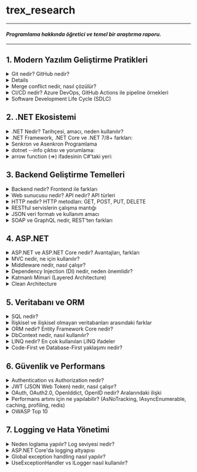 # trex_research
***
#### *Programlama hakkında öğretici ve temel bir araştırma raporu.*
***

## 1. Modern Yazılım Geliştirme Pratikleri

<details>
<summary>Git nedir? GitHub nedir?</summary>
    
* Kısaca açıklamak gerekirse, Git bir versiyon kontrol sistemidir. Ancak Git'i bu şekilde açıklamak tabiri caizse hakkını yemek olur. Git, diğer versiyon kontrol sistemlerine kıyasla (CVS, Subversion, Perforce vb.) dosyaları çok farklı bir şekilde ele alır. Bu vizyoner tavrı sayesinde Git, günümüzde yazılımcıların vazgeçilmezi olmuştur.
* Git'in dosyaları ele alma sisteminden bahsetmek gerekirse, diğer versiyon kontrol sistemleri dosyaları bir bütün olarak ele alırken, Git dosyaların adeta neye benzediğini kaydeder , bir nevi fotoğrafını çeker, ve böylelikle her işlemde dosyaları oradan oraya taşımak yerine yalnızca son değişiklikleri birbiriyle kıyaslayarak veri tabanına alır. Yalnız bu 'fotoğraflar' şüphelenebileceği gibi veri kayıpları olabilecek bir şekilde çalışmazlar. Git, kullandığı bir algoritma sayesinde dosyaların içeriklerinden 40 karakterlik bir string oluşturur. Bu sisteme SHA-1 hash adı verilir. Git, dosyaları bu hash string'leri kullanarak kıyaslar. Bu sayede Git hem her versiyonda bütün dosya değişiklikleri yapmayarak depolama alanından ve veri aktarımından tasarruf etmiş olur, hem de bu akıllı mekanizması sayesinde kendisinin haberi olmayan herhangi bir dosya değişikliği, silinmesi vb., yapılmasına izin vermez. Kısaca Git, dosyaların her versiyonunu kaydetmez ancak dosyaların her versiyonuna erişim sağlayabilir çünkü dosyalarda yapılan değişiklikleri kaydeder.
* Örnek bir SHA-1 hash string'i:
    * `24b9da6552252987aa493b52f8696cd6d3b00373`
* GitHub bir Git sunucusudur. Git ile depolanmış kodların host'lanabildiği bir uzak bilgisayar, bir nevi buluttur. GitLab, Gitea, Bitbucket, Gogs gibi farklı Git sunucuları da mevcuttur. Şu anda yazılımcılar arasında en popüler olanı GitHub'dır.

</details>

<details>
<summary`>Temel Git komutları: init, clone, add, commit, push, pull, branch, merge</summary>

* **`init`**: Boş bir Git repository'si oluşturur. Repository, Git'in üzerinde versiyon kontrolü yapacağı klasörlere verilen addır.
    * `cd Desktop` Masaüstüne gittim.
    * `mkdir trex_research` 'trex_research' adlı bir klasör oluşturdum.
    * `git init` 'trex_research' adında bir Git repository'si oluşturdum.
    * `ls` Şu anda klasör boş.
* README.md dosyasını manuel bir şekilde oluşturdum. Markdown dosyasını JupyterLab kullanarak düzenledim.
* **`add`**: Modified stage'de olan bir dosyayı, staged olmak üzere, gelecek commit'e ekler.
    * `git add README.md` 'README.md' Markdown dosyamı bir sonraki commit'e eklemek için işaretledim.
* *Git sisteminde modified, staged ve committed olmak üzere üç dosya türü vardır. Modified, Git'in local veritabanından farklı olan, üzerinde değişiklik yapılmış dosyalardır. Staged, bir sonraki commit'e eklenmek üzere add komutu ile işaretlenmiş dosyalardır. Committed, commit komutu ile yerel veritabanına eklenmiş dosyalardır.*
* **`commit`**: 'add' komutu ile eklenmiş, staged duruma gelmiş, bütün dosyaları committed duruma getirir yani yerel veritabanına ekler. Dosyaları 'push' komutu ile sunucuya yüklenmek üzere adeta paketler ve etiketler.
    * `git commit -m "paket mesajı"` Staged duruma getirdiğim bütün dosyalarımı (yalnızca 'README.md') bir sonraki 'push'ta GitHub'a yüklemek için paketledim, yerel veritabanına kaydettim.
    * Eğer '-m' ve beraberinde bir paket mesajı kullanmazsak Git bizi Vim veya Nano gibi bir text editor'e yönlendirir. Ben bunun yerine mesajımı '-m' kullanarak tek komutta eklemeyi tercih ediyorum.
* **`push`**: Sunucuya yüklenmek üzere paketlenmiş yerel veritabanındaki bütün değişiklikleri sunucuya gönderir.
    * `git push` 'README.md' dosyasını GitHub'a yükledim.
* **`fetch`**: Sunucudaki versiyon ile yerel veritabanındaki versiyonu kıyaslar, sunucudaki güncelse değişiklikleri alır.
    * `git fetch` Sunucudaki 'README.md' ile yerel aynı.
* **`merge`**: 'fetch' ile aldığı değişiklikleri yerel dosyalarla birleştirir. Branch'ları birleştirmek için de kullanılır.
    * `git merge` Already up to date.
* **`pull`**: 'fetch' ve sonrasında 'merge' uygular.
    * `git pull` Already up to date.
* **`branch`**: Var olan versiyonun ikisi birbiriyle çakışmayan bir klonunu üretir. Bir nevi paralel evren gibi çalışır. Başka branch'taki değişiklikler ana branch'i etkilemez.
    * `git branch test` 'test' adında bir branch oluşturur.
    * `git branch` '* main' ve 'test' olmak üzere iki branch görünüyor. '* main' şu anda main branch'teyiz demek.
* **`checkout`**: branch'lar arası geçiş yapmayı sağlar.
    * `git checkout test` main branch'tan çıkar ve test adındaki branch'a girer.
    * `git branch` 'main' ve '* test' olmak üzere iki branch görünüyor. Şu anda test'teyiz.
    * Burada yapacağımız bütün 'add', 'commit', 'push' işlemleri test branch'ın içerisinde olacak.
* **`stash`**: Değişiklik yapılmış dosyaları daha sonra geri dönebilmek üzere kenara atar. 'pull' yapıp yine de lokal değişiklikleri yitirmemeye yarar.
    * `git stash`: Henüz commit'lenmemiş ama 'add'lenmiş değişiklikleri kenara attım.
    * `git pull`: Sunucudaki güncel değişiklikleri çektim.
    * `git add README.md`: Dosyada değişiklik yaptım ve commit yapmak üzere paketledim.
    * `git commit -m "stash test"`: Paketim göndermeye hazır.
    * `git push`: Değişiklikleri sunucuya gönderdim.
    * `git stash pop`: Kenara atmış olduğum değişiklikleri elimdeki dosyalara uyguladım.
</details>

<details>
<summary>Merge conflict nedir, nasıl çözülür?</summary>

* Merge conflict, iki branch'ın 'merge'lenirken bir dosyanın aynı yerinde farklı değişiklikler yapılmış olmasından kaynaklanan 'merge'lenememe durumudur. Git, aynı yerde birbirinden farklı iki değişikliği nasıl ele alması gerektiğini bilemez ve hata verir. Dosyada çakışan bölge(ler),
    * `<<<<<<<HEAD` ve `=======`
* arasında gösterilir. Bu kısımda hangi versiyonun kabul edileceği yazılımcı tarafından manuel şekilde belirlenir ve ancak böyle 'merge' işlemi gerçekleşebilir.
</details>

<details>
<summary>CI/CD nedir? Azure DevOps, GitHub Actions ile pipeline örnekleri</summary>

* **CI (Continuous Integration)**: CI basitçe kodunuzu sıklıkla ortak branch'e yüklemek, kendi kodunuzu da ortak kodu da güncel tutmak demektir. Yazılımcılar kodlarını kendi local branch'lerinde tutma eğilimi gösterebilirler. Bu prensip, bu duruma karşı olarak yazılımcıların kodlarını sıklıkla paylaşmaları gerektiğini söyler.
* **CD (Continuous Delivery)**: CD, otomatik testler vb. kullanarak değişiklik yaptığınız kodunuzu da daima 'deployable' yani yayımlanabilir bir durumda tutma prensibidir.
* CI/CD pipeline dediğimiz şey basitçe bir yazılımcı ortak branch'e bir kod yüklediği zaman kodun otomatik şekilde yayımlanana kadar geçtiği adımlardır. Ortak branch'e bir kod yüklendiğinde, bu kodu önceden belirlenmiş testlere otomatik bir şekilde sokup, daha sonra projeyi otomatik bir şekilde build'leyip, süreç içerisinde herhangi bir sorun çıkmazsa da otomatik bir şekilde yayımlanmasına yarar. Çıkan bir sorunda da işlem durur ve ilgili yazılımcıya bildirim gider.
* Ortak branch'e her güncelleme geldiği zaman manuel bir şekilde kodları birleştirip test etmek ve yayımlamak insan hatalarına izin veren, yavaş ve verimsiz bir yöntem olduğu için pipeline çok kullanışlıdır.
* Basit bir GitHub Actions pipeline örneği: `trex_research/.github/workflows/hello-world.yml`
    * <pre> name: Basit Pipeline
        on: [push]
        jobs:
          hello-job:
            runs-on: ubuntu-latest
            steps:
              - name: Merhaba Dünya Yaz
                run: echo "Merhaba, dünya!"</pre>
    * Bu oldukça basit bir pipeline örneğidir. Tanımda anlatıldığı gibi otomatik test uygulama ve program deploy'lama işlevi yok ancak yeni kod geldiğinde GitHub'da repository'nin içindeki Actions terminalinde "Merhaba dünya!" yazıyor.
    * CI/CD kavramı bir .NET projesinde tıpkı diğer alanlarda kullanıldığı gibi kullanılabilir. Projeye yapılan katkılar otomatik testlerden geçip otomatik build'lenerek yine otomatik bir şekilde deploy'lanabilir.
</details>

<details>
<summary>Software Development Life Cycle (SDLC)</summary>

* Yazılım geliştirme sürecinin aşamaları, kaynaktan kaynağa değişmekle birlikte 6-7 adımdan oluşur.
    * **1.) Adım: Planlama**: Projenin büyüklüğü, kapsamlılığı, karmaşıklığı, içeriği, gereksinimleri, hedefleri ve özellikle neye ihtiyacının *olmadığı* bu aşamada belirlenir.
        * İlerleyen zamanlarda 'feature-creep' yaşamamak için projenin çapı daha ilk aşamadan belirlenmelidir.
    * **2.) Adım: Analiz ve Gereksinim Oluşturma**: Bu aşamada projenin özellikleri belirlenir. Bir yazılım projesinde yazılım gereksinimlerini (SR - Software Requirements) doğru oluşturmak çok önemlidir. Projenin geliştirilme sürecinin neredeyse tamamına yön verecek kritik bir aşamadır. Eğer proje çapı birinci aşamada tutarlı belirlendiyse ve bu aşamada çapa yönelik gereksinimler isabetli ve verimli şekilde oluşturulduysa bu projenin programlama süreci görece rahat geçecektir.
    * **3.) Adım: Mimari Dizaynı**: Bu aşamada projenin kodlarının mimarisi belirlenir. Arayüz tasarımları yapılır. Amaca en uygun yöntemler kullanılmak üzere seçilir. Aynı zamanda bu aşamada projenin siber güvenliği de düşünülebilir.
    * **4.) Adım: Kodlama**: Bu aşamada önceki adımlarda oluşturulmuş özellikler, fonksiyonlar, planlar ve kurallar uygulanarak proje kodlanır. Kullanılacak uygun yazılım dilleri seçilir, kodlar oluşturulur.
    * **5.) Adım: Testler**: Bu aşamada yazılmış olan kodların ekstrem noktaları, güvenlik açıkları, entegrasyonları, fonksiyonları, hepsi tek tek test edilir. Bu aşamadan önce hiç test uygulanmadığı düşünülmesin, bu aşamaya kadar küçük testler hep uygulanır ancak bu aşamada her şeyin kapsamlı testleri yazılır ve olabildiğince bug'sız bir program oluşturulmaya çalışılır.
    * **6.) Adım: Yayımlama**: Bu aşamada program adım adım yayımlanmaya başlar. Önce 'beta' diye adlandırılan, programın sınırla sayıda kullanıcıya ulaştırıldığı bir aşamaya girilir ve programın genel kullanıcı kullandığında nasıl bir deneyim sunduğu gözlemlenir. Gözden kaçmış pürüzler bu aşamada toparlanır ve ardından program yayımlanır.
    * **7.) Adım: Bakım**: Artık programın zaman içerisinde tespit edilememiş, mümkün olduğunca az, bug'ları ortaya çıkmaya başlar. Onları düzeltmek, programı değişen ihtiyaçlara göre güncellemek, destek vermek, bu aşamanın işidir. DevOps (development-IT operation) takımları bu aşamada CI/CD kullanarak programı günceller ve düzeltir.
* Bir yazılımcının sadece kod yazmaktan çok daha fazlasını bilmesi gerektiği bu anlatılan adımlardan aşikardır. Bir yazılımcı bu süreçte proje maliyeti hesaplama, kullanıcı isteklerini öğrenme, dil hakimiyeti ve hangi durumda hangi dilin kullanılması gerektiği hakkında tecrübe vb. çeşitli kabiliyetlere ihtiyaç duyar. Yazılım geliştirme sürecinde her aşamada yazılımcının rolü çok büyüktür.
</details>

## 2. .NET Ekosistemi

<details>
<summary>.NET Nedir? Tarihçesi, amacı, neden kullanılır?</summary>

* *.NET Tarihçesi*:
    * 90'ların sonunda Microsoft .NET platformunun ilk adımlarını attı. 2000 yılında C# yazılım dili duyuruldu. .NET Framework ve C#, .NET platformunu oluşturdu. 2014 yılında Microsoft, .NET Core'u duyurdu. .NET Framework'ün aksine açık kaynak kodlu, platformlar arası çalışabilen .NET Core ile beraber Microsoft, geçmiş kütüphaneleri de açık kaynak kodluya çevirdi. Bu platformun gelecekteki bütün .NET platformlarının temeli olacağı öne sürüldü. 2016'da .NET Core 1.0 ve Visual Studio Update 3 çıktı ve .NET Core'da yazılım geliştirme başladı. 2017'de .NET Core 2.0, Visual Studio 2017 15.3, ASP.NET Core 2.0 ve Entity Framework Core 2.0 çıktı. 2018'de önce .NET Core 2.1 ve Aralık ayında .NET Core 2.2 çıktı. 2019'da .NET Core 3 çıktı. .NET Core 3, Windows masaüstü uygulaması geliştirmeye olanak sağlıyordu ayrıca olağanüstü performans geliştirmeleri ve ek kütüphanelerle geliyordu. 2020'de .NET 5.0 çıktı. İsimden 'core' ibaresi kaldırıldı ve 4.0 versiyon sayısı atlandı. 2021'de .NET 6.0, 2022'de .NET 7.0, 2023'te .NET 8.0 ve 2024'te son versiyon olan .NET 9.0 çıktı.
    * Büyük versiyon geçişleri geçmiş API'ları bozuyorken küçük güncellemeler hata düzeltmeleri, ek kütüphaneler ve performans geliştirmelerinden oluşuyordu.
</details>

<details>
<summary>.NET Framework, .NET Core ve .NET 7/8+ farkları:</summary>
    
|Özellik| .NET Framework   | .NET Core | .NET 7/8+  |
|:-----------------:|:-----------------:|:-----------------:|:-----------------:|
|Platform desteği|Yalnızca Windows'ta çalışır|Platformlar arası çalışır(Linux,Windows,Mac vb.)|Platformlar arası çalışır|
|Güncellemeler|Güncelleme almaz|Güncelleme almaz|Güncelleme almaya devam eder|
|Kaynak kodu|Açık kaynak kodlu değil|Açık kaynak kodlu|Açık kaynak kodlu|
|Desteklediği araçlar|Visual Studio|Visual Studio, VS Code, CLI araçları|Visual Studio, VS Code, CLI araçları|
|Kullanım alanları|Eski Windows uygulamaları|Çoklu platform uygulamaları, Web, API, Mikroservis|Modern çoklu platform uygulamaları, Bulut, Web API ve dahası|
|Performans|Kıyasla düşük|Ortalama|En iyi performans|
</details>

<details>
<summary>Senkron ve Asenkron Programlama</summary>

* async, await, Task, Configureawait gibi anahtar kavramlar:
    * **async**: Kendinden sonraki kodun çalışması için işini bitirmesi gerekmeyen kod bloklarında kullanılır. *Aynı anda* birden fazla iş yapmak için kullanılır. Örneğin, programda kullanıcı ile alakasız ama yapılması gereken bir iş varsa, bu işi kullanıcı deneyimini hiç etkilemeden, arkaplanda, halletmek için **async** kullanılabilir.
    * **await**: Bitmesi uzun sürmesi beklenen kodlardan önce kullanılır. Yazılım diline bu işin bitmesini beklerken diğer satırlarla ilgilenmesi gerektiğini ama bu iş bittiğinde buraya geri döneceğini söyler.
    * **Task**: **await** ile birlikte çağırılacak **async** işi belirtir.
    * **Configureawait**: Varsayılan olarak açık gelir. *.Configureawait(false)* diyerek kapatılabilir. Bir görev bittiğinde başladığı akışa (thread) geri dönmesi anlamına gelir. Kullanıcı arayüzü uygulamalarında kapatılmamasına özen gösterilmelidir zira kullanıcı arayüzleri akış değiştirerek çalışamazlar. Kütüphane kodlarında kapatılması mantıklı olabilir.
 
* Senkron, Asenkron örnek senaryo açıklamaları:
    * HTTP çağrıları, Web API çağrıları vb. bekleme gerektirebilen işlemlerdir. Geleneksel senkron programlama ile bu işlemleri yapmaya çalışmak, lokal bilgisayarın elinde olmayan bir bekleme oluşturacağı için, kullanıcı deneyimi ve zaman verimliliği bakımlarından epey mantıksızdır. Kullanıcı, arkaplanda veri çağrıları yapılmışken başka işlerle ilgilenebilmek ister. Neticede, hiçbirimiz evde bulaşık makinesi çalışıyor diye donup kalmıyoruz, makinenin işini bitirmesini beklerken başka işlerle uğraşıyoruz. Bu şekilde bekleme gerektirebilen işlemleri senkron programlama ile çağırmak aynı bulaşık makinesinin işini bitirmesini oturup beklemek kadar mantıksızdır. Asenkron programlama sayesinde kullanıcı, çağırdığı bir verinin gelmesini beklerken, programın başka bir yerinde başka bir işlem yaparak kendisine epey zaman kazandırabilir.
</details>

<details>
<summary> dotnet --info çıktısı ve yorumlama:</summary>
    
    ```
    .NET SDK:
     Version:           8.0.412
     Commit:            819e1a9566
     Workload version:  8.0.400-manifests.9cf71931
     MSBuild version:   17.11.31+933b72e36
    
    Runtime Environment:
     OS Name:     Mac OS X
     OS Version:  15.6
     OS Platform: Darwin
     RID:         osx-arm64
     Base Path:   /usr/local/share/dotnet/sdk/8.0.412/
    
    .NET workloads installed:
    Configured to use loose manifests when installing new manifests.
    There are no installed workloads to display.
    
    Host:
      Version:      8.0.18
      Architecture: arm64
      Commit:       ef853a7105
    
    .NET SDKs installed:
      8.0.412 [/usr/local/share/dotnet/sdk]
    
    .NET runtimes installed:
      Microsoft.AspNetCore.App 8.0.18 [/usr/local/share/dotnet/shared/Microsoft.AspNetCore.App]
      Microsoft.NETCore.App 8.0.18 [/usr/local/share/dotnet/shared/Microsoft.NETCore.App]
    
    Other architectures found:
      None
    
    Environment variables:
      Not set
    
    global.json file:
      Not found
    
    Learn more:
      https://aka.ms/dotnet/info
    
    Download .NET:
      https://aka.ms/dotnet/download
    ```
    
* .NET 8.0.412 versiyonu kurulu. arm64 mimarili işlemcide Mac OS işletim sistemi üzerinde çalışıyor. Henüz workload yüklenmemiş.
</details>

<details>
<summary>arrow function (=>) ifadesinin C#'taki yeri:</summary>

* Tek satırda fonksiyon tanımlama:
      ```
      static int Multiply(int x, int y) => x * y;
      ```
* Lambda ifadesi:
      ```
      Func<int, int> square = n => n * n;
      ```
</details>

## 3. Backend Geliştirme Temelleri

<details>
<summary>Backend nedir? Frontend ile farkları</summary>

* **Backend**, bir yazılım programının, sunucu tarafında çalışan, mantık ve veri işlemlerinin halledildiği katmandır. Çeşitli sebeplerden dolayı, çalışması beklenen servisin işlem ve veri depolama kısımları kullanıcı ile paylaşılmaz. Güvenlik ve verimlilik, bu sebeplere örnektir. Kullanıcının eline geçmemesi gereken veriler, örneğin diğer kullanıcıların şifreleri vb., Backend'de yer alır. Kullanıcının bilgisayarıyla sürekli iletişim halinde olmak verimsiz olacağı için de bütün işlemler Backend'de görülüp Frontend'e genellikle sadece ham sonuç verileri gönderilir.

* **Frontend** ise aynı programın kullanıcı ile etkileşime geçen kısmıdır. Kullanıcı arayüzü, sunucuya veri gönderecek ve sunucudan gelen verileri düzenleyip gösterecek fonksiyonlar Frontend'de yer alır. Frontend yazılım işi olduğu kadar tasarım işidir de. Kullanıcıların bugüne dek alışmış olduğu belirli kurallara, estetik oranlarına, görsel iletişime uygun kurallı bir site tasarımı yapmak o siteyi kodlamak kadar zordur. Frontend'in ve Backend'in ikisinin de başarılı olmadığı bir senaryoda projenin kalitesi kullanıcı tarafından hissedilemez. Örneğin, güzel görünen ama çok yavaş çalışan bir site ya da hızlı çalışan ama butonları bulmakta zorlanılan bir site kullanıcı için hiç iyi bir deneyim sunmaz. İki katmanın da eş kalifiye elemanlar tarafından hazırlanması oldukça önemlidir.
</details>

<details>
<summary>Web sunucusu nedir? API nedir? API türleri</summary>

* **Web sunucusu**: Web sunucusu kısaca internete bağlı bir bilgisayardır. İçerisinde ilgili web sitesinin gerektirdiği yazılımlar bulunur. Birçok kullanıcının kullandığı tarayıcı HTTP protokolü kullanır ve bu tarayıcılara hitap etmesi için birçok web sunucusu HTTP yazılımı bulundurur. Sunucu, ilgili web sitesinin medya içeriklerini ve kodlarını depolar. Bu içerikleri kullanıcıya iki farklı şekilde gönderir, statik web sunucusu ve dinamik web sunucusu.
    * **Statik Web Sunucusu**: Statik web sunucusu, ilgili dosyaları kullanıcının tarayıcısına olduğu haliyle gönderir.
    * **Dinamik Web Sunucusu**: Dinamik web sunucusu, ilgili dosyalar ve HTTP yazılımının yanında ek yazılımlar da bulundurur. Kullanıcıya göndereceği dosyaları seçen yazılımlar, veri tabanları bunlara örnektir. Kullanıcıya göndereceği dosyaları göndermeden önce günceller ve ondan sonra gönderir.
 
* **API**: API (Application Programming Interface), farklı yazılımların iletişim kurmasını sağlayan bir arayüzdür. Çoğu zaman başkasının yazdığı bir programa erişim sağlar ve eğer kaynak kodları kapalıysa kontrolü elimizde değildir ama önceden belirlenmiş kurallara göre ona veri gönderebilir ve yanıt alabiliriz. Açık kaynak kodlu ya da bizim geliştirdiğimiz bir API'ın her detayını değiştirmek de elimizdedir. Herhangi bir yazılım API sağlayabilir. Bir işletim sistemi de, bir internet sitesi de, bir veritabanı da API sağlayabilir. Basitçe anlatmak gerekirse API, yazdığımız kodla başka bir kodun arasında veri akışı sağlayan bir köprü görevi görür.

* **API Örnekleri**:
    * **Evrensel Kayıt Ekranları**: Üyelik gerektiren bir uygulamaya giriş yaparken Google, Facebook vb. platformlarda zaten var olan bir hesabı bağlama yoluyla hesap açma yöntemi API'lara oldukça iyi bir örnektir. Uygulamalar, ilgili platformun sunduğu API sayesinde oraya hesap bilgisi gönderebilir ve alabilir.
    * **Sitelere Gömülü Youtube Videoları**: Bazı web sitelerinde otomatik oynatılabilen videolar olduğunu görmüşsünüzdür. Bunlardan bazıları gerçekten büyük boyutlu videolar olabiliyorlar, buna rağmen site açıldığı gibi direkt oynamaya başlayabiliyorlar. Bunun olmasına olanak sağlayan şey Youtube'un sağladığı API'dır. Youtube'da zaten yüklü olan videoların web sitelerinde oynatılabilmesini sağlar.
</details>

<details>
<summary>HTTP nedir? HTTP metodları: GET, POST, PUT, DELETE</summary>

* **HTTP**: HTTP (Hypertext Transfer Protocol), istemciler ve web sunucular arasında bilgi aktarmak için kullanılır. İnternetin temel yapıtaşlarından birisidir. Birçok tarayıcı ve internet sitesi HTTP protokolünü kullanır. Genelde kullanıcı bilgisayarından gelen talepler (request) ve onlara sunucudan gönderilen cevaplar (response) yoluyla çalışır.
* **GET, POST, PUT, DELETE** gibi yapılmak istenen işlemi belirten çeşitli metodlarla çalışır.
* Verilerin şifreli bir biçimde gönderildiği bir versiyonu (HTTPS) de mevcuttur.

* **HTTP Metodları**: Sunucuya yapılmak istenen işlem hakkında bilgi verir.
    * **`GET`**: Sunucudan ham veri talebinde bulunur. Fotoğraf indirme işlemleri buna örnektir.
    * **`POST`**: Sunucuya ham veri gönderme talebinde bulunur. Dosya yükleme işlemleri buna örnektir.
    * **`PUT`**: Var olan bir veriyi düzenleme, yoksa oluşturma talebinde bulunur. Profil düzenleme buna örnektir.
    * **`DELETE`**: Var olan bir veriyi silme talebi gönderir. Profil resmi kaldırmak buna örnektir.

</details>

<details>
<summary>RESTful servislerin çalışma mantığı</summary>
    
* **REST**: Sunucu ile istemciyi birbirinden modüler olarak ayıran genel kodlama prensiplerine denir. REST prensipleri dikkate alınarak kodlanmış web servislerinde istemcide sunucu etkilenmeden sunucuda da istemci etkilenmek değişiklik yapmak mümkündür, birbirlerine iletecekleri verilerin formatları değişmesin yeter.
    * REST prensipleriyle yazılmış web servislerinde ve istemcilerinde 'state' sistemi yoktur. İstemciler ve sunucular birbirlerinin hangi durumda oldukları hakkında haberdar değillerdir. Birbirlerine gönderdikleri bütün verileri her durumda her şekilde anlayabilirler. Bu kısıtlamanın sebebi kaynakları olabildiğince verimli kullanmaktır çünkü web'te iletişim hızı bir bilgisayarın kendi içindeki iletişim hızına kıyasla çok yavaştır.
    * REST mimarisinde istemci sunucuya çeşitli talepler gönderir ve sunucu bu taleplere yönelik cevaplar verir.
        * *HTTP metodları buna örnektir*.
</details>

<details>
<summary>JSON veri formatı ve kullanım amacı</summary>

* **JSON nedir?**: JSON (JavaScript Object Notation), JavaScript'ten türemiş, anahtar-değer eşleşmesi kaydeden bir metin depolama formatıdır. İç içe kategorizasyonu destekler. Okunabilir ve ayrıştırılabilir bir formattadır. Bu sayede yazılımlar ve bilgisayarlar arasında veri aktarımı için kullanılabilir.
* JSON'un tek işlevi veri tutmaktır, içerisinde kod bulundurmaz. Uygun veri formatları şunlardır:
    * `string, number, boolean, null, array, object`
* Formatı örnekte görüldüğü gibidir:
    ```
    {
      "name": "Oguz",
      "age": 19,
      "skills": ["Python", "C"],
      "isStudent": true
    }
    ```
</details>

<details>
<summary>SOAP ve GraphQL nedir, REST’ten farkları</summary>

* **SOAP**: SOAP (Simple Object Access Protocol), yalnızca XML formatında çalışan bir iletişim protokolüdür. Web servisleri ve API'ları arasında kullanılır. HTTP ve SMTP protokolleri üzerinde çalışır. Kendine has sıkı bir formatı vardır ve değiştirilemez.
    * SOAP servisleri, WSDL (Web Services Description Language) ile tanımlanır. Bu sayede istemci ile sunucu arasında nasıl iletişim kurulacağı detaylı bir şekilde anlatılır. SOAP'ın uzmanlık alanı hız, verimlilik vb. değil, güvenlik ve güvenilirliktir.

* **GraphQL**: GraphQL, JSON formatında çıktı veren, veriyi tanımlı kaynaklardan esnek bir şekilde toplayıp istemcinin beklediği mimaride gönderebilen bir sorgu dilidir. İstemciye sadece istediği verileri verebilir ve gereksiz veri akışını önlemeye yarar. HTTP protokolü üzerinde çalışır. Veri, istemcinin beklediği yapıda döner.

|Özellik| REST   | SOAP | GraphQL |
|:-----------------:|:-----------------:|:-----------------:|:-----------------:|
|Nedir?|Mimari stili|İletişim protokolü|Sorgu dili |
|Format|JSON,XML|XML|JSON|
|Esneklik|Belli başlı kuralları var|Oldukça sıkı kuralları var|İstemciye göre|
|Özellik|Pratik ve yaygın|Güvenilir|Esnek, istemciye göre|
</details>

## 4. ASP.NET

<details>
<summary>ASP.NET ve ASP.NET Core nedir? Avantajları, farkları</summary>

* **ASP.NET**: ASP.NET, .NET çatısı altında yer alan bir web geliştirme platformdur. Web uygulamaları, web siteleri ve web servisleri geliştirmeye yarar. Dinamik web sayfaları üretmeye olanak sağlar. Sunucu tarafı (backend) C# ile yazılabilir. Bu sayede işlemler hızlı ve güvenli şekilde çalışır. Kullanıcı yüzü ise (frontend) HTML, CSS, Javascript ile yazılır. Güncel frontend yazılımları da, -Blazor, React, Angular vb.- kullanılabilir.
* **ASP.NET Core**: ASP.NET'in çok daha gelişmiş ve performanslı bir versiyonudur. Açık kaynak kodlu ve çoklu platform desteklidir. REST API'lar yazmaya olanak sağlar. OpenAI ve Azure ile yapay zeka destekli web uygulamaları üretmeye olanak sağlar. ASP.NET artık güncelleme almıyor fakat ASP.NET onun devamı olarak güncelleme almaya ve geliştirilmeye devam ediyor.
* Artık ASP.NET kullanmanın geçerli bir avantajı kalmamış durumda. Çeşitli sebeplerden dolayı ASP.NET Core'a geçemeyen bir projeniz yoksa geçmemek için bir mazeretiniz yok gibi, çünkü ASP.NET Core, ASP.NET'in yaptığı her şeyi daha iyi yapıyor.
</details>

<details>
<summary>MVC nedir, ne için kullanılır?</summary>
    
* **MVC**: MVC (Model View Controller), bir uygulamada mantık, kullanıcı arayüzü ve veri arasındaki ilişkiyi birbirinden ayrı tutan ve optimize eden bir mimari modeldir. Başlarda masaüstü uygulamalarında GUI'lar (Graphical User Interface) için kullanılırken şimdi daha çok web uygulamalarında kullanılmaktadır. Üç ana parçadan oluşur: Controller, Model, View
    * **Controller**: Diğer iki bileşen ve kullanıcı arasında bir köprü görevi görür. Gelen verilere ve kullanıcı girdilerine göre karar verip çağrılarda bulunur. Diğer bileşenleri yöneten bileşendir.
    * **View**: Kullanıcı arayüzünü temsil eder. Controller'dan yeni veri geldiğinde, bir veri değiştiğinde, arayüz burada güncellenir. Programın kullanıcı ile etkileşime geçtiği yer burasıdır.
    * **Model**: Programın veritabanı ile iletişime geçen kısmıdır. Controller'dan gelen talepleri yerine getirir. Veritabanı üzerinde yazma, okuma, silme vb. işlemler yapar. Verilerle ilgili işlemler ve hesaplamalar bu bileşende yer alır.
</details>

<details>
<summary>Middleware nedir, nasıl çalışır?</summary>

* **Middleware**: Middleware, bir web geliştirme mimarisinde, kullanıcı isteği ile sunucu arasında bir ara katman olarak görev yapar. Gelen istekler (request) ile sunucudan gelen cevaplar (response) arasında çeşitli görevler üstlenebilir. Bu görevler, kayıt (log) tutma, doğrulama (authentication), sık istenen verileri önbellekten gönderme (cache) vb. olabilir.
    * **Nasıl çalışır?**: İstek gelir, Middleware'a uğrar. Middleware bu istekle ne yapacağına karar verir ve eğer varsa kendisinden sonraki Middleware'a, yoksa Controller'a bu isteği gönderir. Ardından Controller'dan çıkan yanıt (response) aynı Middleware'lardan ters yönde geçerek kullanıcıya ulaşır.
</details>

<details>
<summary>Dependency Injection (DI) nedir, neden önemlidir?</summary>

* **Dependency Injection**: Dependency Injection (DI), bir class'ın bağlı olduğu alt class'ları kendi içinde oluşturmadan var olabilmesini sağlar. Normalde bağlı olduğu alt class'ları kendisi oluşturan class'lar, DI sayesinde bu class'ları dışarıdan alabilme özelliğine sahip olur. Bunu bir örnekle açıklamak çok daha kolay olacaktır.
    * Bir araba class'ınız olduğunu düşünelim. Motor, far vb. alt class'lara sahip olsun. Bu sayede araba.hareket() gibi metodlarınız çalışabilecektir. Lakin, bu sadece tek bir motor class'ı olduğu durumda geçerli olur. Daha farklı bir motor ile aynı araba class'ını oluşturmak istediğinizde bunu geleneksel yollarla başaramazsınız.
        * Bu noktada DI devreye girer. class'ları, alt class bağlantılarını direkt bir şekilde yazmak yerine, yerine herhangi bir class gelebilecek bir tanımlamayla bırakarak oluşturur. Bu sayede siz gidip sonradan istediğiniz özellikteki alt class'ı oluşturup arabaya verebilirsiniz.
    * DI kullanmadan yazılmış bir araba class'ı şu şekilde görünür:
        ```
            class Araba:
                def __init__(self):
                    self.motor = V6_motor()

            araba = Araba() # Bu araba her zaman V6 motor ile çalışacak.
        ```
        * bu arabanın motorunu V8 yapmak istediğim senaryoda bütün class'ı baştan yazmam gerekecek. DI bizi bu durumdan bu şekilde kurtarıyor:
        ```
            class Araba:
                def __init__(self, motor):
                    self.motor = motor

            araba1 = Araba( V6_motor() )
            araba2 = Araba( V8_motor() )
        ```
    * Aynı zamanda DI ile yazılmış class'ların test kodlarını yazmak da kıyasla çok kolaydır çünkü DI class'ları modülerleştirir. Araba ve motor class'larını birbirinden ayrı şekilde test edebiliyor olmak işi epey basitleştirir. Bu sayede kodu yazarken hata ayıklama süreçleri de kolaylaşır.
</details>

<details>
<summary>Katmanlı Mimari (Layered Architecture)</summary>

* **Presentation, Business, Data Access katmanları**:
    * **Data Access**: Data Access (veri erişim) katmanı, sistemin kullandığı verilere erişilen katmandır. Bu katman kompleks bir veritabanı da, basit bir JSON dosyası ve fonksiyonları da olabilir. API bağlantıları vb. gelişmiş veri sistemleri bulundurabilir. Business'tan gelen kararları uygulayarak **CRUD** (Create, Read, Update, Delete) işlemleri burada uygulanır.
    * **Business**: Programın bütün mantıksal işlerinin yapıldığı katmandır. Hesaplamalar, veri işlemeler, doğrulamalar vb. hep bu katmanda yapılır. Verilerle ilgili kararlar bu katmandan Data Access'e gönderilir, kullanıcıya gösterilecek veriler de bu katmandan Presentation'a gönderilir.
    * **Presentation**: Programın kullanıcı ile iletişimde olan katmanı bu katmandır. Kullanıcı arayüzü, girdi kutuları vb. hep bu katmanda yer alır. Kullanıcının girdilerini Business katmanına gönderir ve Business katmanından gelen verileri kullanıcıya gösterir. Yalnız bu katman kullanıcı sadece kullanıcı ile iletişime geçmek zorunda değil. Yapılan program bir API olsaydı bu katman onun erişim noktası da olabilirdi.
        * Katman bağımlılığı tek yönlüdür: *`Presentation -> Business -> Data Access`*
 
* **Service and Repository pattern**: Service and Repository pattern, önceden gördüğümüz MVC (Model View Controller) modelinin biraz daha basit haline benzer. View katmanı yoktur ve maksatı üst seviye kodun alt seviye kodların nasıl çalıştığıyla ilgilenmemesidir.
    * **Service Katmanı**: Service katmanı bütün mantık, karar ve işlemlerin yapıldığı katmandır. Veri üzerinde yapılacak işlemlere bu katmanda karar verilir ve gerekli emirler Repository katmanına gönderilir.
    * **Repository Katmanı**: Repository, veritabanı (ya da JSON gibi bir depolama) katmanıdır. Service katmanından veri ile ilgili gelen CRUD taleplerini (bazen de daha karmaşık ve büyük talepleri) yerine getirir.
    * Bu katman sistemi sayesinde Controller gibi üst seviye katman kodları iyice alt seviye kodlardan uzaklaşır. Bu sayede üst seviye kod yazmak daha temiz, kolay ve test edilebilir hale gelir.
</details>

<details>
<summary>Clean Architecture</summary>
    
* **Clean Architecture**: Clean Architecture, Uncle Bob tarafından önerilen, business (iş) kodlarını veritabanından, frameworklerden ve arayüzden tamamen bağımsız hale getirmeyi öneren yazılım mimarisidir. Temel fikir, yazılım katmanlarında bağımlılığın her zaman dıştan içe olması gerektiği ve iç katmanların dış katmanlara bağlı olmaması gerektiğidir. Örneğin, ham kod framework'e bağlı olmamalıdır. Bu sayede kod daha kolay test edilebilir ve daha temiz olur.

* **Domain, Application, Infrastructure, API katmanları**:
    * **Domain**: En iç katman. Başka bir katmana bağlılığı yok. Temel iş modelleri (class'lar, fonksiyonlar vb.) içerir. Dış katmanlar hakkında bilgisi yoktur.
    * **Application**: Domain'i kullanarak iş akışını yönetir. Gelen isteğin hangi adımlardan geçeceğini belirler. Repository ve servis arayüzleri sayesinde Infrastructure ile haberleşir.
    * **Infrastructure**: Dış dünya ile iletişim sağlanır. Application'dan gelen talimatlar dahilinde veritabanında değişiklik yapma, log tutma vb. işlemlerle ilgilenir. Örneğin domain'deki nesneyi alır ve veritabanına kaydeder.
    * **API**: Presentation katmanıdır. Kullanıcı ve arkaplan arasında düzenli veri akışına olanak sağlar.

* **Bağımlılıkların dışa akması ilkesi (Dependency Inversion Principle)**:
    * DIP, karmaşık işleri üstlenen üst düzey modüllerin alt düzey modüllerdeki değişikliklerden direkt olarak etkilenmemesi gerektiğini savunur. DIP'e göre üst düzey modüller alt düzey modüllere direkt olarak bağımlı olamaz. Ancak ikisi de ortak soyutlamalara (arayüz vb.) bağlı olabilir. Bu sayede detaylar birbirine değil soyutlamalara bağlanmış olur. Bu prensip sürdürülebilir ve temiz kod yazımını destekler.

* **Startup.cs Middleware**:
    * Middleware, istek (request) ve yanıt (response) arasına girip belirli bir iş yapan yazılım parçasına denir. Birden fazla Middleware uç uca eklenerek bir middleware pipeline oluşturulabilir. Middleware'ların sırası önemlidir. İstekler her zaman bir yönde, yanıtlar da o yönün tersinde hareket edecektir. İlk middleware, isteği ilk karşılayıp yanıtı son gönderen olur.
        * Bir middleware pipeline örneği:
          ```
            ExceptionHandler # hata ayıklama
            HttpsRedirection # güvenli kanala yönlenme
            StaticFiles      # dosya çağrıları vb. controller'a gitmeden cevaplanabilsin
            Routing          # endpoint'i bulur
            Authentication   # gidilecek endpoint'e göre doğrulama&yetkilendirme
            Controller       # hedef
          ```
</details>

## 5. Veritabanı ve ORM

<details>
<summary>SQL nedir?</summary>

* **SQL**: SQL (Structured Query Language), bir veritabanı yönetim dilidir. Veritabanları ile etkileşime geçmesi için özellikle yazılmıştır. Ancak, geleneksel yazılım dillerinde görmeyi bekleyeceğimiz bütün özellikleri taşımaz. Bu yüzden genelde diğer yazılım dilleriyle yazılan projelere (Python, C vb.) gömülerek kullanılır.
    * Diğer dillerle birleştirilmiş ve farklı şekillerde kullanılan birçok varyasyonu mevcuttur (MySQL, Oracle SQL vb.).
    * Basit CRUD işlemlerinden çok daha kompleks tablo tasarlama ve düzenleme işlemlerine kadar birçok veri düzenleme özelliği vardır.
    * Filtreleme, sıralama vb. güçlü sorgulama özellikleri vardır.
    * *Deklaratif* bir dildir, yani ne istediğini yazdığında sana onu verir, nasıl yapılacağı ile arkaplanda kendisi ilgilenir.
    * 4 ayrı komut türü vardır:
        * **DDL (Data Definition Language)**: Yapı ile ilgili komutlar:
        * *İşlemler commit edilene kadar transaction olarak kalır.*
            * `CREATE` Yeni bir veritabanı nesnesi (tablo vb.) oluşturur.
            * `ALTER` Var olan bir veritabanı nesnesi üzerinde şekil değişikliği (sütün ekleme, silme vb.) yapar.
            *  `DROP` Var olan bir veritabanını nesnesini siler.
        * **DML (Data Manipulation Language)**: Veri ile ilgili komutlar:
            * `SELECT` Var olan bir veritabanı nesnesinin içeriklerini okur.
                * `SELECT * FROM Users` Bütün kullanıcıları listeler.
            * `INSERT` Var olan bir veritabanı nesnesine yeni veri ekler.
                ```
                    INSERT INTO Users(Name, Age)
                    VALUES('Oguz', 19)
                ```
                * İsmi 'Oguz' yaşı 19 olan yeni bir kullanıcı ekler.
            * `UPDATE` Var olan bir veritabanı nesnesinin içindeki bir veriyi değiştirir.
                ```
                    UPDATE Users
                    SET Age = 26
                    WHERE UserID = 1;
                ```
                * Kullanıcı no 1 olan kullanıcının yaşını 26 yapar.
            * `DELETE` Var olan bir veritabanı nesnesinin içindeki bir veriyi siler.
                ```
                    DELETE FROM Users
                    WHERE UserID = 3;
                ```
                * Kullanıcı no 3 olan kullanıcıyı veritabanından siler.
                * WHERE yazılmazsa bütün tablo silinir.
        * **DCL (Data Control Language)**: Yetkilendirme ile ilgili komutlar:
            * `GRANT` Kullanıcıya yeni bir yetki verir.
            * `REVOKE` Kullanıcıye verilmiş bir yetkiyi geri alır.
        * **TCL (Transaction Control Language)**: İşlemlerle ilgili komutlar:
        * *Transactionlar üzerinde değişiklik yapar.*
            * `COMMIT` Yapılan tüm işlemleri kalıcı hale getirir.
            * `ROLLBACK` Commit edilmemiş işlemleri geri alır.
</details>

<details>
<summary>İlişkisel ve ilişkisel olmayan veritabanları arasındaki farklar</summary>

* **İlişkisel Veritabanı (Relational Database)**:
    * Verileri bir tablo içerisinde depolar. Şemalıdır.
    * ACID işlemlerini destekler (atomity, consistency, isolation, durability)
        * *ACID özellikleri, verilerin veritabanından bir sorun olsa dahi uygun bir biçimde ayrıldığını garantiler.*
    * Karmaşık sorgu işlemlerini destekler.
    * MySQL, Oracle vb. örnektir.
* **İlişkisel Olmayan Veritabanı (Nonrelational Database)**:
    * Verileri birçok şekilde depolayabilir (key value pair, grafik vb.)
    * Şemasızdır. Esnektir ve biçimi sürekli değiştirilebilir.
    * ACID işlemlerini desteklemez.
    * Büyük miktarda veriyi hızlı şekilde işlemek için uygundur ancak karmaşık sorguları desteklemez.
    * MondoDB örnektir.
</details>

<details>
<summary>ORM nedir? Entity Framework Core nedir?</summary>

* **ORM (Object Relational Mapping)**: Nesne ilişkisel eşleme, obje tabanlı programlama ile (object oriented programming - OOP) ilişkisel veritabanları (Relational Database) arasında kolay bağlantı sağlar.
    * OOP dillerde veriler class ve object türlerinde tutulur. ORM'nin görevi, ilişkisel veritabanındaki satır ve sütunları gerekli class ve object'lere eşlemektir.
    * Hiç SQL komutu yazmadan veritabanı kullanmaya yarar.
        ```
            var users = context.Users.Where(u => u.Age > 18).ToList();
            // SELECT * FROM Users WHERE Age > 18
        ```
    * Farklı veritabanları arasında geçiş yapmayı kolaylaştırır.
    * Yazması ve okuması çok kolay bir koda olanak sağlar.
    * Ancak bazı karmaşık sorguları (çok tablo join'leri vb.) desteklemeyebilir, performansı da ham SQL komutu yazmaktan daha yavaştır.
* **Entity Framework Core**: EF Core, Microsoft tarafından geliştirilmiş, C# entity'lerini veritabanı tablolarına geçirebilmeye yarayan bir yazılım çatısıdır (framework). Çoklu platformu destekler. LINQ destekler. Veri değişikliklerini otomatik takip eder. DbContext kullanır.
    * Migration özelliği sayesinde otomatik veritabanı eşitleme desteği sunar. Sürüm kontrolü sağlar.
</details>

<details>
<summary>DbContext nedir, nasıl kullanılır?</summary>

* **DbContext**: Veritabanı ile C# arasındaki köprüdür. Veritabanıyla tek bir oturum açarak etkileşime geçer. C# class'ları, entity'ler, veritabanı tablolarına geçirilir ve özellikleri tabloların sütunlarına yazılır.
</details>

<details>
<summary>LINQ nedir? En çok kullanılan LINQ ifadeler</summary>

* **LINQ (Language Integrated Query)**: C# ve .NET'in SQL tarzında veri sorgulama ve manipülasyonu yapmaya yarayan aracıdır. (Dil Entegrasyonlu Sorgulama)
    * LINQ direkt C# içinde sorgu yazmamıza olanak sağlar.

        ```
        // Veri kaynağı
        int[] scores = [97, 92, 81, 60];
        
        // Sorgu ifadesi
        IEnumerable<int> scoreQuery =
            from score in scores
            where score > 80
            select score;
        
        // Sorguyu çalıştırma
        foreach (var i in scoreQuery)
        {
            Console.Write(i + " ");
        }
        ```
    * Bu kodun çıktısı "97 92 81" olacaktır.

    * LINQ kodları ve SQL karşılıkları:
        * `var result = users.Select(u => u);`
        * `SELECT * FROM Users`
            * Bu iki kod da aynı işi yapar, bütün kullanıcıları seçer.
         
        * `INSERT` LINQ'te doğrudan yoktur. Bu yüzden `add` metodu ile ekleme yapılır.
          ```
          users.Add(new User { Name = "Oguz", Age = 19 });
          context.SaveChanges();
          ```
          ```
          INSERT INTO Users(Name, Age)
          VALUES('Oguz', 19);
          ```
            * Bu iki kod da ismi 'Oguz' yaşı 19 olan yeni bir kullanıcı ekler.
        * `UPDATE` de LINQ'te doğrudan yoktur. Bu yüzden güncelleme yapıp `SaveChanges()` kullanılır.
          ```
          var user = users.First(u => u.UserID == 1);
          user.Age = 26;
          context.SaveChanges();
          ```
          ```
          UPDATE Users
          SET Age = 26
          WHERE UserID = 1;
          ```
            * Bu iki kod da kullanıcı no 1 olan kullanıcının yaşını 26 yapar.
        * `DELETE` de LINQ'te doğrudan yoktur. Entity Framework Core'dan `Remove` kullanılır.
          ```
          var user = users.First(u => u.UserID == 3);
          users.Remove(user);
          context.SaveChanges();
          ```
          ```
          DELETE FROM Users
          WHERE UserID = 3;
          ```
            * Bu iki kod da kullanıcı no 3 olan kullanıcıyı veritabanından siler.
</details>

<details>
<summary>Code-First ve Database-First yaklaşımı nedir?</summary>

* **Code-First**: Öncelikle kodun yazıldığı, veritabanının koda göre otomatik oluştuğu yaklaşımdır. .NET class'ları oluşturulur, Entity Framework Core ona göre veritabanı oluşturur. Esnektir, veri yapısı zaman içerisinde değiştirilebilir. 

```
    public class BloggingContext : DbContext
    {
        public DbSet<Blog> Blogs { get; set; } # blogs için tablo
        public DbSet<Post> Posts { get; set; } # posts için tablo
    }
    
    public class Blog
    {
        public int BlogId { get; set; }
        public string Name { get; set; }
    
        public virtual List<Post> Posts { get; set; }
    }
    
    public class Post
    {
        public int PostId { get; set; }
        public string Title { get; set; }
        public string Content { get; set; }
    
        public int BlogId { get; set; }
        public virtual Blog Blog { get; set; }
    }
```

* **Database-First**: Var olan bir veritabanı üzerine program oluşturulan yaklaşımdır. Tek tip bir veritabanı üzerinden ilerler. Gelecekte veritabanı değişirse ona yönelik olan kodlar da değişmek durumunda kalır.

| Özellik | Code-First | Database-First |
|:-------:|:----------:|:--------------:|
|Başlangıç|Class'lar üzerinden veritabanı oluşur.|Var olan veritabanına göre class'lar yazılır.|
|Veritabanı Oluşumu|EF migration ile otomatik oluşturur.|EF mevcurt veritabanından class'ları üretir.|
|Güncelleme|Kod değişince migration ile veritabanı güncellenir.|Veritabanı değişince kod scaffold edilir.|

* **Scaffold**: Bir komutla kodu otomatik şekilde yeni veritabanına uygun hale getirmek demektir.
    * `Scaffold-DbContext "Server=.;Database=MyDB;Trusted_Connection=True;" Microsoft.EntityFrameworkCore.SqlServer`
</details>

## 6. Güvenlik ve Performans

<details>
<summary>Authentication vs Authorization nedir?</summary>

* **Authentication**: Bir kullanıcının kim olduğunu doğrulama işlemine denir.
* **Authorization**: Kim olduğu doğrulanmış kullanıcının hangi özelliklere erişimi olduğunun izinlendirilmesi aşamasıdır.

| Authentication | Authorization |
|:--------------:|:-------------:|
|Şifre, güvenlik soruları, biyometrik tarama vb. yöntemler kullanılır.|Kurallara bakarak kullanıcının hangi izinlere sahip olduğunu belirlenir.|
|Genelde Authorization'dan önce yapılır.|Genelde Authentication'dan sonra yapılır.|
|Genelde ID Token kullanılır.|Genelde Access Token kullanılır.|
</details>

<details>
<summary>JWT (JSON Web Token) nedir, nasıl çalışır?</summary>

* JSON Web Token, JSON tabanlı, kullanıcı doğrulaması (authentication) ve yetkilendirmesi (authorization) yapmak için kullanılan bir standarttır.
* Header, payload ve signature olmak üzere 3 parçadan oluşur.
* Örnek bir JWT:
```
eyJhbGciOiJIUzI1NiIsInR5cCI6IkpXVCJ9                          #header
.eyJ1c2VySWQiOjEyMywicm9sZSI6ImFkbWluIiwiaWF0IjoxNjg4MDAwMDB9 #payload
.RQ9lL7w-KaB6P3c5lyWrbQ1X0r7fDeDN4uX2uY6K6rE                  #signature
```
* **Header**: Header kısmı, JWT'nin sign'lanırken kullandığı algoritmayı ve token türünü içerir.
    * **`alg`**: HS256, RS256 vb. algoritmalar kullanılır.
    * **`typ`**: Token türünü belirtir. JSON Web Token'lerde bu her zaman JWt olacaktır.

    ```
    {
        "alg": "HS256",
        "typ": "JWT"
    }
    ```
* **Payload**: Token'in içerikleri, taşıdığı bilgi bu kısımda bulunur. Bazı önerilen standart başlıkları vardır.
    * **`sub`**: Subject, token'in ilgili olduğu kullanıcı ya da oturumu belirtir.
    * **`aud`**: Audience, token'in hedef kitlesini belirtir. Örneğin programın beta kullanıcı kitlesini belirtebilir.
    * **`iat`**: Token'in ne zaman üretildiğini belirtir.
    * **`nbf`**: Not before, token'in ne zamandan sonra kullanılabileceğini belirtir.
    * **`exp`**: Expiration, token'in ömrünün ne zaman biteceğini belirtir.
    ```
    {
      "sub": "1dfee8d8-98a5-4314-b4ae-fb55c4b18845",
      "aud": "https://ogurullah.com",
      "email": "oguzkagancelik16@gmail.com",
      "name": "Oguz Kagan Celik",
      "role": "ADMIN",
      "iat": 1598607423,
      "nbf": 1598607423,
      "exp": 1598607723
    }
    ```
* **Signature**: Token'in header ve payload bölgelerinden ve bir gizli anahtardan kriptografik bir algoritmayla oluşturulan imzadır. Token'ler kontrol edilirken bu imza da doğrulandığı için bir token'in içeriği ile oynanırsa imzalar sayesinde bu fark edilir ve token reddedilebilir.

* JWT'ler **stateless** çalışır. Doğrulama işlemlerini sunucuda ek herhangi bir veri tutmaya gerek kalmadan gerçekleştirebilir. Bu veri trafiğini büyük ölçüde azaltır ve kodun mimarisini basitleştirir. JWT bütün bunları yaparken güvenlikten de ödün vermediği için iyi bir standart seçeneğidir. 
</details>

<details>
<summary>OAuth, OAuth2.0, OpenIddict, OpenID nedir? Aralarındaki ilişki</summary>

* **OAuth**: OAuth (Open Authorization), birçok platformda kullanılan bir yetkilendirme çatısıdır (authorization framework). Bir aplikasyonun başka bir aplikasyonda var olan hesabınızla şifrenize erişmeden belirli yetki taleplerine izin vermenize yarar. Bunu kullanıcı bilgilerini açık etmeden üçüncü parti servislere erişim token'leri göndererek yapar.
    * Dikkat edilmesi gerekir ki, OAuth bir authentication (doğrulama) protokolü değil, bir authorization (yetkilendirme) protokolüdür, yani hesap-kullanıcı eşleşmesi hakkında bir fikir sahibi değildir, yalnızca zaten doğrulanmış ve giriş yapılmış hesaplardaki yetki düzenlemesinden sorumludur.
 
* **OAuth 2.0**: OAuth 1.0'ın 2012 yılında yerini alan, daha kolay ve kullanıcı dostu olan versiyonu OAuth 2.0'dır. OAuth 1.0'a kıyasla farklı yetkilendirme yöntemi seçenekleriyle gelir.
    * **Authorization Code**: Genelde web uygulamalarında kullanılır. İstemci yetkilendirme sunucusundan bir yetkilendirme kodu alır ve bir erişim tokeni ile bu kodu takas eder.
    * **Implicit**: İstemci tarafının güvenli bir şekilde client secret tutamadığı durumlarda kullanılır.
    * **Client credentials**: Kullanıcının değil direkt istemcinin kaynağa ihtiyaç duyduğu durumlarda kullanılır. Sunucu-sunucu arası etkileşimlerde yaygındır.
    * **Refresh token**: Önceki token'in süresi bittiğinde kullanıcının tekrar yetkilendirme yapmasına gerek kalmadan erişim token'i göndermek için kullanılır.
    * **Resource owner password credentials**: Kaynak sahibinin istemciye çok güven duyduğu durumlar dışında kullanılması önerilmez. Kullanıcı bilgilerinin doğrudan aktarılması ile çalıştığı için güvenlik sorunu oluşturması olasıdır.
 
    * **Token türleri**:
        * **Access Token**: Kaynaklara erişim sağlar.
        * **Refresh Token**: Erişim token'inin süresi geçtiğinde yenisini istemek için kullanılır.

| Özellik | OAuth 1.0 | OAuth 2.0 |
|:-------:|:---------:|:---------:|
|Doğrulama Metodu|Kriptografik imza|Tokenler|
|Güvenlik ve karmaşıklık|Güvenli ama karmaşık|Daha basit ama potansiyel güvenlik açıkları var|
|Özel anahtar (client secret) zorunluluğu|Her durumda kullanılır|Opsiyonel|
|Yetkilendirme yöntemleri|Sınırlıdır|Esnek (authorization code, implicit vb.)|

* **OpenID**: OpenID merkezi olmayan ve açık bir kimlik doğrulama protokolüdür. Kullanıcıların üçüncü parti kimlik sağlayıcı (IDP) hizmetlerini kullanarak bu hizmetle çalışan siteler (RP - Relying Parties) tarafından onaylanmalarını sağlar. Amacı, kullanıcının internetteki kimliğini tek bir kimlik sağlayıcı ile kanıtlamasını sağlamaktır (SSO - Single Sign On). Tek bir OpenID girişi ile OpenID desteği veren bütün sitelere girmeye olanak sağlar. Kullanıcı deneyimini kolaylaştırır.

* **OpenID Connect**: OAuth 2.0'ın bir uzantısıdır. Amacı doğrulama ve yetkilendirme süreçlerini standartlaştırmaktır. OAuth 2.0 sadece yetkilendirme ile ilgilenirken OpenID Connect işin içine authentication'ı da dahil eder, kimlik doğrulama yapabilir, bunun için JWT kullanabilir.
    * OAuth 2.0 uzantısı olduğu için, yetkilendirme yöntemleri ve erişim token'lerini kullanabilir.
    * Modern uygulamalarda sıklıkla kullanılır.

| Özellik |OAuth 2.0 | OpenID | OpenID Connect |
|:-------:|:--------:|:------:|:--------------:|
|Protokol|Yetkilendirme|Doğrulama|Doğrulama + Yetkilendirme|
|Amaç|Uygulamanın kullanıcı adına verilere erişmesi (yetkilendirme)|Kimlik doğrulaması|Evrensel kimlik doğrulama ve yetkilendirme|
|Tokenler|Erişim ve yenileme tokenleri|Token yok, bilgi taşımaz|Erişim ve kimlik tokenleri|
|SSO|Yok|Var|Var|
</details>

<details>
<summary>Performans artımı için ne yapılabilir? (AsNoTracking, IAsyncEnumerable, caching, profiling, redis)</summary>

* **`AsNoTracking`**: AsNoTracking, Entity Framework'te C# ile sorgu yaparken kullanılabilen bir fonksiyondur. Normalde yapılan bütün sorgu satırlarında Entity Framework 'tracking' yapar yani olası bütün değişiklikleri önbellekte kaydeder (caching). Yanına `.AsNoTracking()` eklenen sorgularda ise bu kayıt işlemi yapılmaz. Değişiklik kayıtı tutmayı kapatmanın durumdan duruma değişen iyi ve kötü etkileri olabilir.
    * Yalnızca okuma yapılacak, bir değişiklik yapılmayacak sorgularda değişiklik kaydı tutmak anlamsızdır. Boşuna hem önbellekte yer tutacak hem de işlem hızını, performansını, büyük ölçüde düşürecektir. Bu yüzden bu tür sorgularda `AsNoTracking()` kullanmak oldukça yararlıdır.
    * Veritabanında bir değişiklik yapacak bir sorgu işleminde `AsNoTracking()` kullanmak bazen sorun yaratabilir. Geri dönülmesi gereken yanlış bir değişiklik olduğu tespit edilirse, özellikle eski verileri akılda tutmanın olanaksız olduğu senaryolarda (eğer veri çok büyükse vb.), değişiklikleri görüntülemek gerekecektir. Bunun için de 'tracking'e ihtiyaç duyulacaktır. Bu yüzden veritabanında önemli değişiklikler yapan sorgu işlemlerinde *performans kaybı pahasına* 'tracking'i açık bırakmak önemlidir.
 
* **`IEnumerable`**: `IEnumerable` üzerinde döngüyle gezilebilen bir veri setini (liste, dictionary vb.) temsil eder. Senkronize bir şekilde çalışır, yani bir veriye ulaşmadan diğerini talep etmez, dolayısıyla büyük veri setlerinde ya da verilere gecikmeli bir şekilde ulaşılabilen senaryolarda çalışırken oldukça dezavantajlıdır, performans kayıplarına sebep olur.
* **`IAsyncEnumerable`**: `IEnumerable`'dan farklı olarak asenkron şekilde çalışır. Yani bir verinin çağırılması için önceki veriye ulaşılabilmesi önemli değildir. Özellikle büyük veri setlerinde ya da verilere gecikmeli bir şekilde ulaşılabilen senaryolarda oldukça başarılıdır ve performansı artırır.

* **Caching**: İstenilen verilerin yüksek hızlı belleklerde depolanabilmesi ve istenildiğinde yüksek hızlarla erişilebilmesi anlamına gelir. Bunun için genellikle RAM (Random Access Memory), işlemcilerin içindeki L1/L2 cache bellekleri veya SSD'ler (Solid State Drive) kullanılır.
    * RAM'ler, işlemcilerin içindeki cache belleklerinden sonra var olmuş en hızlı depolama cihazlarından biridir ama görece pahalıdır. Bu yüzden `caching` RAM miktarı düşük sistemlerde yalnızca çok sık erişilen küçük veriler için kullanılabilir. Sistemdeki RAM miktarı arttıkça `cache` alınacak veri miktarı esneyebilir.
    * İşlemcilerin içinde L1/L2 cache bellekleri en hızlı ama en pahalı seçenektir.
    * Genelde çok büyük veriler içinse disk tabanlı cache ve SSD'ler kullanılır. Bu cache türü diğer cache türlerinden farklıdır.

* **Profiling**: Programın sistem kapasitesinin ne kadarını kullandığını gözlemlemeye yarayan araçtır. Sistemin hangi senaryolarda ne kadar bellek veya işlemci kapasitesi kullandığını gözlemlemeye yarar ve optimizasyona ihtiyaç duyan bölgelerine odaklanabilmeyi sağlar. Kodun hangi bölgelerde darboğaza uğradığını gösterir. 

* **Redis**: Redis (Remote Dictionary Server), genelde büyük ve yüksek hızlı erişimi istenen verilerin tutulduğu uzak sunucu bilgisayarlarına denir. Büyük verileri yerel bir cihazda tutmak depolama alanı açısından verimsiz olacağından ve bazı senaryolarda birden çok yazılımcının aynı veriye erişmesi istenilebileceği için ortaya çıkmış bir yöntemdir. Büyük veri taleplerinde çeşitli optimizasyon yöntemleri kullanarak (caching vb. )performansı yüksek tutar.
</details>

<details>
<summary>OWASP Top 10</summary>

* **OWASP Top 10**: OWASP Top 10, web uygulamaları güvenliği ve yazılımcılar için standart bir farkındalık belgesidir. Web uygulamaları için var olan en kritik güvenlik açıklarını ele alır. Yeni versiyonunun çıkış tarihi 2025 yaz sonu/sonbahar başı olmak üzere belirlenmiştir. En güncel versiyonu 2021 yılında çıkmıştır. Bir öncekisi de 2017 yılında çıkmıştı.

* 2021 yılındaki en kritik 10 web uygulaması güvenlik sorunu:
    * **A01:2021 – Bozuk Erişim Kontrolü (Broken Access Control)**
        * Erişim kontrolünde hatalar sebebiyle kullanıcılar erişememeleri gereken verilere erişme şansı yakalayabilirler. Örneğin sadece kullanıcı olarak giriş yapabilmesi gereken bir kişi programa admin olarak giriş yapıp veritabanına erişebilir. Önceki versiyondan bu yana erişim kontrolü açıkları beşinci sıradan birinci sıraya yükseldi. Test edilen uygulamaların %94'ünde bozuk erişim kontrolü tespit edildi. Şu an web uygulamalarında olan en yaygın güvenlik açığı bu.
        * **CSRF**:
            * Kullanıcıyı link'e tıklaması için Sosyal Mühendislik yoluyla kullanıcıyı kandırmayla sunucuya kullanıcı için zararlı bir işlem talebi gönderir. Link'te kullanıcının bilgilerini çalmak, değiştirmek vb. etkinlikler için bütün HTTP talepleri hazırdır, hepsinin aktifleşip çalışması için yalnızca kullanıcının link'e tıklaması yeterlidir.
        * **Broken Auth**:
            * Otomatik kullanıcı girişi saldırılarından tek bir kişiyi hedef alan saldırılara kadar geniş bir yelpazeye hitap eder. Kullanıcının hesabına giriş yaptıktan sonra uygulama ile etkileşime girerken kullandığı oturum ID'sine erişmek vb. yöntemler de kullanırlar. Şifre püskürtme, kimlik bilgisi doldurma gibi önceden farklı platformların veritabanlarından çalınmış kullanıcı adı ve şifresi verilerini otomatik bir şekilde deneyerek hesaplara girmeye çalışırlar.
    * **A02:2021 - Kriptografik Hatalar (Cryptographic Failures)**
        * Modüller arasında iletilen verilerin transfer sırasında okunmaması için şifrelenmesini sağlayan kriptografi sistemleri, bazen düzgün çalışmayarak iletimdeki hassas verilerin okunabilmesine olanak verebilir. Bu sorun üçüncü sıradan ikinci sıraya yükseldi. Önceki ismi hassas veri sızması idi, lakin bu ana sebepten çok bir semptomdu. Artık yeni hedef kriptografi hatalarına odaklanmak çünkü hassas verilere ulaşabilmeye genelde bu sebep olur.
    * **A03:2021 - Enjeksiyon (Injection)**
        * Kullanıcıdan gelen verilerin doğru tespit edilmediği, filtrelenmediği, temizlenmediği durumlarda kullanıcının web uygulaması için zararlı (veritabanına erişebilen vb.) komutlar girebilmesi demektir. SQL Injection, XSS bu duruma iyi örneklerdir.
        * **SQL Injection**:
            * Bir noktada SQL sorgularında kullanılacağı bilinen *string*'lere sistem için zararlı kodlar ekleme yoluyla yapılan saldırıdır.
        * **XSS**:
            * Cross Site Scripting Attack (XSS), siteler arası komut çalıştırma saldırıları, iyi huylu görünen bir web sayfasının içeriğine istemci taraflı komut olarak zararlı bir yazılım atması yoluyla gerçekleşen saldırılardır.
    * **A04:2021 - Güvensiz Dizayn (Insecure Design)**
        * Bu kategori 2021 versiyonunda yeni açıldı. Web uygulamanın dizaynında güvenlik açıkları bulunması demektir. Genelde uygulamaların gereksinimlerinin (SR - Software Requirements) belirlenmesi aşamasında güvenlik açıkları ile ilgili yeterince beklenti olmamasından ve uygulamanın üretim aşamasında güvenlik testlerinin ve denetimlerinin yeterince yapılmamasından kaynaklanır. Kullanıcı girdileri uygulamanın frontend'den backend'e neredeyse her aşamasında filtrelenmeli ve doğrulanmalıdır.
    * **A05:2021 - Güvenliği Yanlış Yapılandırma (Security Misconfiguration)**
        * Sunucunun ve web uygulamanın izinlerinin, güvenlik protokollerinin ayarlanmamasından, test aşamalarında kullanılan default hesapların girili kalmasından, gereksiz açık port ve kapı bırakılmasından vb. gözden kaçan detaylardan ve sistemin belirli parçalarının güncellenmemesinden kaynaklanabilir.
    * **A06:2021 – Zafiyet İçeren ve Güncel Olmayan Bileşenler (Vulnerable and Outdated Components)**
        * Güncellemeler genelde ek özellikler eklemenin yanında güvenlik açıklarını kapatan değişiklikler de yapar. Bu yüzden programları, framework'leri, kütüphaneleri vb. güncel tutmak güvenlik açısından önemlidir. Eski versiyonlar güvenlik açıkları bulundurabilirler. Yazılım parçalarını güncellemek, güncel versiyonların açıklarını yakalamak için testler yazmak, kullanılmayan parçaları kaldırmak vb. yöntemlerle bu güvenlik açığının önüne geçilebilir.
    * **A07:2021 - Kimlik Tanımlama ve Doğrulama Hataları (Identification and Authentication Failures)**
        * Bu güvenlik problemi ikinci sıradan yedinci sıraya kadar geriledi. Halen ilk onun içinde olmasına rağmen güncel standartlar bu güvenlik sorununu ortadan kaldırmaya oldukça yardımcı oluyor gibi görünüyor.
        * Brute force saldırıları, otomatik saldırılar vb. saldırıları engelleyememekte, çok basit şifreleri kabul etmekte, kırması basit kriptografi algoritmaları kullanmakta, oturum ID'lerini saklayamamakta vb. olan bir sistem varsa bu güvenlik sorununun yaşanması oldukça olasıdır. Çok aşamalı doğrulama vb. ek sistemler kullanılarak bu güvenlik sorununun önüne geçilebilir.
    * **A08:2021 – Yazılım ve Veri Bütünlüğü Hataları (Software and Data Integrity Failures)**
        * Bu kategori de 2021 yılında ilk defa oluşturuldu. Yazılımların güncellenmelerinde, CI/CD pipeline'larında, dosya bütünlüğünün kontrol edilmemesine odaklanır. Güncellemelerin imzalı olması ve kontrol edilmesi gerekir. Bunu yapmayan sistemler güncelleme gibi görünen zararlı yazılımlara karşı savunmasızdır.
    * **A09:2021 – Güvenlik Kayıtı ve Gözlemleme Hataları (Security Logging and Monitoring Failures)**
        * Hatalı giriş yapma etkinliklikleri vb. gözlemlenmesi gereken hareketlerin log'larının tutulmaması, log'lara kullanıcının ulaşabilmesi ve hangi durumlarda log tutulmadığını keşfedebilmesi, log'ların enkripte edilmemesi vb. durumlar güvenlik açığı oluşturur. Giriş etkinlikleri, doğrulamalar, erişim izinleri vb. etkinliklerin yeterli kullanıcı verisi dahil ederek ve kullanıcıya göstermeden enkripte edilerek kaydedilmesi ile olası saldırılar tespit edilebilir.
    * **A10:2021 – Sunucu Taraflı Taleplerde Sahtecilik (Server-Side Request Forgery – SSRF)**
        * Bu önemli olduğu bilinen ama çok vakası görülmeyen bir güvenlik açığı problemidir. Kullanıcıdan gelen URL'lerin kontrol edilmeden veri çekmek için kullanılması durumunda sistemin içine zararlı yazılım göndermekle çalışır. Kullanıcı verilerini harici ağlara göndererek etkisi azaltılabilir. Filtreleme, temizleme yaparak tehlikesi azaltılabilir.
     
    * **ASP.NET Core ile alınabilecek önlemler**:
        * **Model Validation**: Kullanıcıdan gelecek verilerin kurallandırılması ve belirlenen kurallara göre filtrelenmesi anlamına gelir. String uzunluklarını kısıtlama, girdi formatını kısıtlama vb. yöntemlerle injection saldırılarını engellemek için kullanılır.
        * **Input Sanitization**: XSS saldırıları vb. yöntemlere karşı gelen HTTP isteklerini ve verilerini istenmeyen karakterlere karşı taramak için kullanılır. "<, >, &" gibi kullanıcıdan gelmesi beklenmeyen kod karakterleri tespit edilir.
        * Bunlar dışında HTTPS zorunluluğu, anlık ileti limiti gibi yöntemler kullanılabilir. Log tutma ve gözlemleme, injection saldırılarına karşı string filtreleme, CSRF korumaları, doğru authentication ve authorization yapma gibi yöntemlerle de güvenlik iyice artırılabilir.
</details>

## 7. Logging ve Hata Yönetimi

<details>
<summary>Neden loglama yapılır? Log seviyesi nedir?</summary>

* **Neden loglama yapılır?**: Log tutmak, loglama yapmak, programda gerçekleşen adımların gerekli bilgilerle birlikte metin olarak kayıtlarının tutulması demektir. Giriş yapma işlemleri, kullanıcı girdileri, if else zincirleri vb. başarılı çalışması gereken mantık kodlarının kayıtlarının tutulması bu kritik noktalarda oluşabilecek hataların tespitini kolaylaştırır. Log tutmaktaki amaç, programda oluşan sorunların nerede, ne zaman ve nasıl gerçekleştiğini hakkında bilgi sahibi olmaktır. Log tutulan bir programa kıyasla log tutulmayan bir programdaki bir hatayı ve sebebini tespit etmek oldukça zordur.

* **Log seviyesi nedir?**: Log seviyesi, programın sorunlarıyla ilgilenecek kişiler için ikaz niteliği taşıyan durumlarla sıradan durumlar arasında bir hiyerarşi oluşturur. Bir güvenlik açığı, bir saldırı vb. halinde dikkat çekici uyarılar gönderecek, lakin, sıradan bir başarısız giriş durumunda yalnızca kayıt tutmakla kalacak bir sistemdir.
    * **Log Seviyeleri**:
        * **TRACE**: Olabilecek en detaylı log seviyesidir. Bir algoritmanın bütün adımları, üçüncü parti kütüphanelerin bütün hareketleri vb. kodla ilgili yaşanan her şeyin izinin sürülebildiği log seviyesidir. Sık kullanılmaz ama ihtiyaç duyulduğu durumlar olabilir.
        * **DEBUG**: Trace kadar detaylı olmasa da günlük ihtiyaçlardan daha detaylıdır. Daha çok kodlardaki sorunları gidermek için kullanılır. Her detayı değil, yalnızca sorun yapma olanağı yüksek olan kısımların log'larını tutar.
        * **INFORMATION**: Programın tutacağı standart log seviyesidir. Bir kullanıcının giriş yapması, bir çıktının alınması vb. işlemlerin kayıtlarını tutar. Bakmayınca önemli bir detay kaçırılmayacak işlemlerin log'larını tutar.
        * **WARNING**: Programın devamlılığını tehdit edecek kadar ciddi olmayan ancak başarısız olmuş işlemlerin kayıtları için kullanılır. Beklenmeyen davranışları bildirir.
        * **ERROR**: Bir fonksiyonun, programın bir kısmının çalışmaya devam etmemesi gereken durumlarda kullanılır. Örneğin bir ödeme sistemindeki hata için kullanılabilir, programın ilgili modülünün geçici olarak çalışmasını durdurmak için kullanılabilir.
        * **CRITICAL**: Program için hayati değer taşıyan kısımlardan birisinin çalışmaya devam edemeyeceği durumlarda kullanılır. Örneğin bir veritabanına erişilememesi ya da ödeme işlemlerinin alınamaması gibi durumlar buna örnek olabilir.
</details>

<details>
<summary>ASP.NET Core'da logging altyapısı</summary>

* ASP.NET Core'da üç adet logging systemi vardır. Bunlar EventSource, ILogger ve DiagnosticSource'tur.
    * **EventSource**: .NET Framework 4.5'ten beri vardır. Framework'un kendini izlemesi için kullanılır. Veri önceden belirlenmiş bir formatta kaydedilir ve serileştirilebilir. Kullanılan işletim sistemiyle entegre çalışacak şekilde tasarlanmıştır.
        * **Serileştirme**: Verinin RAM'de durduğu halinin bir veri formatına dönüştürülebilmesi demektir. 
    * **ILogger**: ASP.NET Core'da en sık kullanılan logging altyapısıdır. Class'lara bir ILogger oturumu enjekte edip `ILogger.Information()` çağırarak çalıştırılır. Yalnızca string kaydeder.
    * **DiagnosticSource**: EventSource'a benzer ancak tek farkı verinin belleği terk etmiyor olmasıdır yani serileştirilmesi gerekmez. Ayrıca verilerini ETW (Event Tracking for Windows) formatına çevirecek bir adaptör de bulundurur.
</details>

<details>
<summary>Global exception handling nasıl yapılır?</summary>

* **Global Exception Handling**: Sistemde bir yürütme hatası yaşandığında programın davranışlarını belirleyen iş akışına denir. Zaten programın yönelimi belli olmayan hatalar için bir üst çatıdır.

* **Nasıl yapılır?**: ASP.NET Core'da programın başlangıç yapılandırmasına Global Exception Handler Middleware'ı aşağıdaki gibi girilir:
```
app.UseExceptionHandler(
    options =>
    {
        options.Run(async context =>
            {
                context.Response.StatusCode = (int)HttpStatusCode.BadRequest;
                context.Response.ContentType = "text/html";
                var exceptionObject = context.Features.Get<IExceptionHandlerFeature>();
                if (null != exceptionObject)
                {
                    var errorMessage = $"{exceptionObject.Error.Message}";
                    await context.Response.WriteAsync(errorMessage).ConfigureAwait(false);
            }});
    }
);
```
* Uygulamanın pipeline'ına herhangi bir hata oluştuğunda tespit edecek bir modül olan Global Exception Handler'ı eklediğimizde olası bütün hatalar orada işlenecektir.
</details>

<details>
<summary>UseExceptionHandler vs ILogger nasıl kullanılır?</summary>

*
</details>










